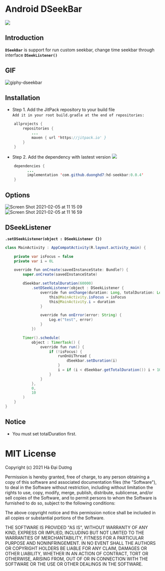 # Android DSeekBar
[![](https://jitpack.io/v/duonghd7/hd-seekbar.svg)](https://jitpack.io/#duonghd7/hd-seekbar)<br>

## Introduction
**`DSeekBar`** is support for run custom seekbar, change time seekbar through interface **`DSeekListener()`**

## GIF
![giphy-dseekbar](https://user-images.githubusercontent.com/18477507/106988657-eb00e780-67a2-11eb-9e4c-cd9890c43ee3.gif)


## Installation
- Step 1. Add the JitPack repository to your build file <br>
`Add it in your root build.gradle at the end of repositories:`
```java
    allprojects {
        repositories {
            ...
            maven { url 'https://jitpack.io' }
        }
    }
```

- Step 2. Add the dependency with lastest version [![](https://jitpack.io/v/duonghd7/hd-seekbar.svg)](https://jitpack.io/#duonghd7/hd-seekbar)<br>
```java
    dependencies {
          ...
          implementation 'com.github.duonghd7:hd-seekbar:0.0.4'
    }
```

## Options
![Screen Shot 2021-02-05 at 11 15 09](https://user-images.githubusercontent.com/18477507/106989172-218b3200-67a4-11eb-8b20-811b46c07501.png)<br>
![Screen Shot 2021-02-05 at 11 16 59](https://user-images.githubusercontent.com/18477507/106989175-23ed8c00-67a4-11eb-813a-f87dad941ea3.png)

## DSeekListener
**`.setDSeekListener(object : DSeekListener {})`** <br>

```java
class MainActivity : AppCompatActivity(R.layout.activity_main) {

    private var isFocus = false
    private var i = 0L

    override fun onCreate(savedInstanceState: Bundle?) {
        super.onCreate(savedInstanceState)

        dSeekbar.setTotalDuration(60000)
            .setDSeekListener(object : DSeekListener {
                override fun onChange(duration: Long, totalDuration: Long, percent: Float, text: String, isFocus: Boolean) {
                    this@MainActivity.isFocus = isFocus
                    this@MainActivity.i = duration
                }

                override fun onError(error: String) {
                    Log.e("test", error)
                }
            })

        Timer().schedule(
            object : TimerTask() {
                override fun run() {
                    if (!isFocus) {
                        runOnUiThread {
                            dSeekbar.setDuration(i)
                        }
                        i = if (i < dSeekbar.getTotalDuration()) i + 10 else 0
                    }
                }
            },
            0,
            10
        )
    }
}
```

## Notice
- You must set totalDuration first.

# MIT License

Copyright (c) 2021 Hà Đại Dương

Permission is hereby granted, free of charge, to any person obtaining a copy
of this software and associated documentation files (the "Software"), to deal
in the Software without restriction, including without limitation the rights
to use, copy, modify, merge, publish, distribute, sublicense, and/or sell
copies of the Software, and to permit persons to whom the Software is
furnished to do so, subject to the following conditions:

The above copyright notice and this permission notice shall be included in all
copies or substantial portions of the Software.

THE SOFTWARE IS PROVIDED "AS IS", WITHOUT WARRANTY OF ANY KIND, EXPRESS OR
IMPLIED, INCLUDING BUT NOT LIMITED TO THE WARRANTIES OF MERCHANTABILITY,
FITNESS FOR A PARTICULAR PURPOSE AND NONINFRINGEMENT. IN NO EVENT SHALL THE
AUTHORS OR COPYRIGHT HOLDERS BE LIABLE FOR ANY CLAIM, DAMAGES OR OTHER
LIABILITY, WHETHER IN AN ACTION OF CONTRACT, TORT OR OTHERWISE, ARISING FROM,
OUT OF OR IN CONNECTION WITH THE SOFTWARE OR THE USE OR OTHER DEALINGS IN THE
SOFTWARE.

